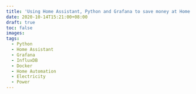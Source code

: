 ```yaml
---
title: 'Using Home Assistant, Python and Grafana to save money at Home'
date: 2020-10-14T15:21:00+08:00
draft: true
toc: false
images:
tags:
  - Python
  - Home Assistant
  - Grafana
  - InfluxDB
  - Docker
  - Home Automation
  - Electricity
  - Power
---
```


